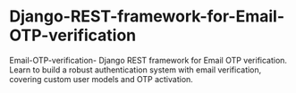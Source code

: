 # Django-REST-framework-for-Email-OTP-verification
Email-OTP-verification- Django REST framework for Email OTP verification. Learn to build a robust authentication system with email verification, covering custom user models and OTP activation.
